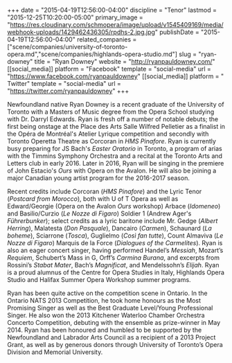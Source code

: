 +++
date = "2015-04-19T12:56:00-04:00"
discipline = "Tenor"
lastmod = "2015-12-25T10:20:00-05:00"
primary_image = "https://res.cloudinary.com/schmopera/image/upload/v1545409169/media/webhook-uploads/1429462436305/rpdhs-2.jpg.jpg"
publishDate = "2015-04-19T12:56:00-04:00"
related_companies = ["scene/companies/university-of-toronto-opera.md","scene/companies/highlands-opera-studio.md"]
slug = "ryan-downey"
title = "Ryan Downey"
website = "http://ryanpauldowney.com/"
[[social_media]]
platform = "Facebook"
template = "social-media"
url = "https://www.facebook.com/ryanpauldowney"
[[social_media]]
platform = " Twitter"
template = "social-media"
url = "https://twitter.com/ryanpauldowney"
+++

Newfoundland native Ryan Downey is a recent graduate of the University of Toronto with a Masters of Music degree from the Opera School studying with Dr. Darryl Edwards. Ryan is fresh off a number of notable debuts; the first being onstage at the Place des Arts Salle Wilfred Pelletier as a finalist in the Opéra de Montréal's Atelier Lyrique competition and secondly with Toronto Operetta Theatre as Corcoran in *HMS Pinafore*. Ryan is currently busy preparing for JS Bach's *Easter Oratorio* in Toronto, a program of arias with the Timmins Symphony Orchestra and a recital at the Toronto Arts and Letters club in early 2016. Later in 2016, Ryan will be singing in the premiere of John Estacio's *Ours* with Opera on the Avalon. He will also be joining a major Canadian young artist program for the 2016-2017 season.

Recent credits include Corcoran (*HMS Pinafore*) and the Lyric Tenor (*Postcard from Morocco*), both with U of T Opera as well as Edward/Georgie (Opera on the Avalon *Ours* workshop) Arbace (*Idomeneo*) and Basilio/Curzio (*Le Nozze di Figaro*) Soldier 1 (Andrew Ager's *Führerbunker*); select credits as a lyric baritone include Mr. Gedge (*Albert Herring*), Malatesta (*Don Pasquale*), Dancairo (*Carmen*), Schaunard (*La boheme*), Sciarrone (*Tosca*), Guglielmo (*Così fan tutte*), Count Almaviva (*Le Nozze di Figaro*) Marquis de la Force (*Dialogues of the Carmelites*). Ryan is also an eager concert singer, having performed Handel’s *Messiah*, Mozart’s *Requiem*, Schubert’s Mass in G, Orff’s *Carmina Burana*, and excerpts from Rossini’s *Stabat Mater*, Bach’s *Magnificat*, and Mendelssohn’s *Elijah*. Ryan is a proud alumnus of the Centre for Opera Studies in Italy, Highlands Opera Studio and Halifax Summer Opera Workshop summer programs. 

Ryan has been quite active on the competition scene in Ontario. In the Ontario NATS 2013 Competition, he took home honours as the Most Promising Singer as well as the Best Graduate Level/Young Professional Singer. He also won the 2013 Kitchener Waterloo Chamber Orchestra Concerto Competition, debuting with the ensemble as prize-winner in May 2014. Ryan has been honoured and humbled to be supported by the Newfoundland and Labrador Arts Council as a recipient of a 2013 Project Grant, as well as by generous donors through University of Toronto’s Opera Division and Memorial University.
